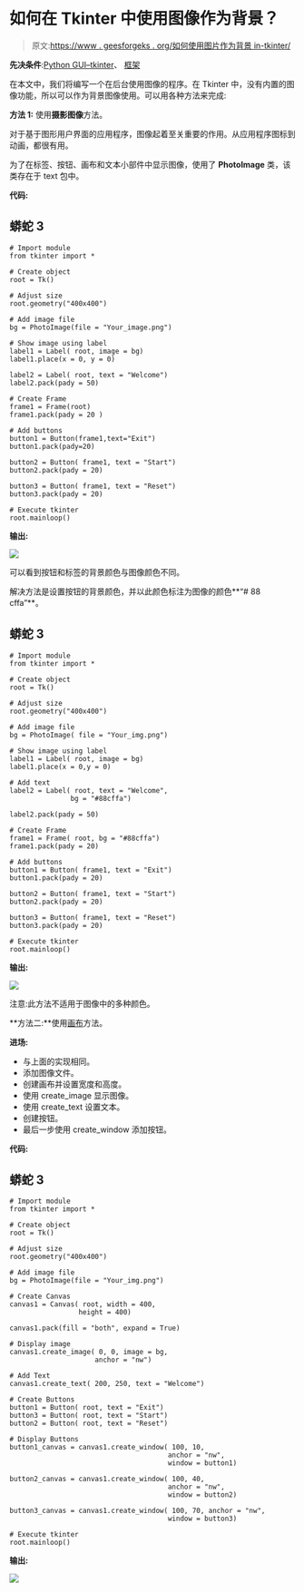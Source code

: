 # 如何在 Tkinter 中使用图像作为背景？

> 原文:[https://www . geesforgeks . org/如何使用图片作为背景 in-tkinter/](https://www.geeksforgeeks.org/how-to-use-images-as-backgrounds-in-tkinter/)

**先决条件**:[Python GUI–tkinter](https://www.geeksforgeeks.org/python-gui-tkinter/)、 [框架](https://www.geeksforgeeks.org/python-tkinter-frame-widget/)

在本文中，我们将编写一个在后台使用图像的程序。在 Tkinter 中，没有内置的图像功能，所以可以作为背景图像使用。可以用各种方法来完成:

**方法 1:** 使用**摄影图像**方法。

对于基于图形用户界面的应用程序，图像起着至关重要的作用。从应用程序图标到动画，都很有用。

为了在标签、按钮、画布和文本小部件中显示图像，使用了 **PhotoImage** 类，该类存在于 text 包中。

**代码:**

## 蟒蛇 3

```
# Import module 
from tkinter import *

# Create object 
root = Tk()

# Adjust size 
root.geometry("400x400")

# Add image file
bg = PhotoImage(file = "Your_image.png")

# Show image using label
label1 = Label( root, image = bg)
label1.place(x = 0, y = 0)

label2 = Label( root, text = "Welcome")
label2.pack(pady = 50)

# Create Frame
frame1 = Frame(root)
frame1.pack(pady = 20 )

# Add buttons
button1 = Button(frame1,text="Exit")
button1.pack(pady=20)

button2 = Button( frame1, text = "Start")
button2.pack(pady = 20)

button3 = Button( frame1, text = "Reset")
button3.pack(pady = 20)

# Execute tkinter
root.mainloop()
```

**输出:**

![](img/1a75a854d8b75b057b22a68f9f9d829c.png)

可以看到按钮和标签的背景颜色与图像颜色不同。

解决方法是设置按钮的背景颜色，并以此颜色标注为图像的颜色**“# 88 cffa”**。

## 蟒蛇 3

```
# Import module 
from tkinter import *

# Create object 
root = Tk()

# Adjust size 
root.geometry("400x400")

# Add image file
bg = PhotoImage( file = "Your_img.png")

# Show image using label
label1 = Label( root, image = bg)
label1.place(x = 0,y = 0)

# Add text
label2 = Label( root, text = "Welcome",
               bg = "#88cffa")

label2.pack(pady = 50)

# Create Frame
frame1 = Frame( root, bg = "#88cffa")
frame1.pack(pady = 20)

# Add buttons
button1 = Button( frame1, text = "Exit")
button1.pack(pady = 20)

button2 = Button( frame1, text = "Start")
button2.pack(pady = 20)

button3 = Button( frame1, text = "Reset")
button3.pack(pady = 20)

# Execute tkinter
root.mainloop()
```

**输出:**

![](img/909136e82843fd9364d0e82c8fd8ce68.png)

注意:此方法不适用于图像中的多种颜色。

**方法二:**使用[画布](https://www.geeksforgeeks.org/python-tkinter-canvas-widget/)方法。

**进场:**

*   与上面的实现相同。
*   添加图像文件。
*   创建画布并设置宽度和高度。
*   使用 create_image 显示图像。
*   使用 create_text 设置文本。
*   创建按钮。
*   最后一步使用 create_window 添加按钮。

**代码:**

## 蟒蛇 3

```
# Import module 
from tkinter import *

# Create object 
root = Tk()

# Adjust size 
root.geometry("400x400")

# Add image file
bg = PhotoImage(file = "Your_img.png")

# Create Canvas
canvas1 = Canvas( root, width = 400,
                 height = 400)

canvas1.pack(fill = "both", expand = True)

# Display image
canvas1.create_image( 0, 0, image = bg, 
                     anchor = "nw")

# Add Text
canvas1.create_text( 200, 250, text = "Welcome")

# Create Buttons
button1 = Button( root, text = "Exit")
button3 = Button( root, text = "Start")
button2 = Button( root, text = "Reset")

# Display Buttons
button1_canvas = canvas1.create_window( 100, 10, 
                                       anchor = "nw",
                                       window = button1)

button2_canvas = canvas1.create_window( 100, 40,
                                       anchor = "nw",
                                       window = button2)

button3_canvas = canvas1.create_window( 100, 70, anchor = "nw",
                                       window = button3)

# Execute tkinter
root.mainloop()
```

**输出:**

![](img/8406c4c3f5677a980f72271ed9e5996f.png)